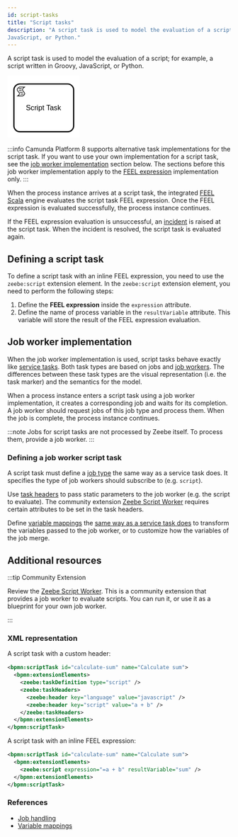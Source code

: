 ```yaml
---
id: script-tasks
title: "Script tasks"
description: "A script task is used to model the evaluation of a script; for example, a script written in Groovy,
JavaScript, or Python."
---
```


A script task is used to model the evaluation of a script; for example, a script written in Groovy,
JavaScript, or Python.

![task](assets/script-task.png)

:::info
Camunda Platform 8 supports alternative task implementations for the script task. If you want to use your own
implementation for a script task, see the [job worker implementation](#job-worker-implementation) section below. The
sections before this job worker implementation apply to the [FEEL expression](/components/modeler/feel/language-guide/feel-expressions-introduction.md)
implementation only.
:::

When the process instance arrives at a script task, the integrated [FEEL Scala](https://github.com/camunda/feel-scala)
engine evaluates the script task FEEL expression. Once the FEEL expression is evaluated successfully, the process
instance continues.

If the FEEL expression evaluation is unsuccessful, an [incident](/components/concepts/incidents.md) is
raised at the script task. When the incident is resolved, the script task is evaluated again.

## Defining a script task

To define a script task with an inline FEEL expression, you need to use the `zeebe:script` extension element. In the
`zeebe:script` extension element, you need to perform the following steps:

1. Define the **FEEL expression** inside the `expression` attribute.
1. Define the name of process variable in the `resultVariable` attribute. This variable will store the result of the
   FEEL expression evaluation.

## Job worker implementation

When the job worker implementation is used, script tasks behave exactly like [service tasks](/components/modeler/bpmn/service-tasks/service-tasks.md).
Both task types are based on jobs and [job workers](/components/concepts/job-workers.md). The
differences between these task types are the visual representation (i.e. the task marker) and the
semantics for the model.

When a process instance enters a script task using a job worker implementation, it creates a corresponding job and waits
for its completion. A job worker should request jobs of this job type and process them. When the job is complete, the
process instance continues.

:::note
Jobs for script tasks are not processed by Zeebe itself. To process them, provide a job worker.
:::

### Defining a job worker script task

A script task must define a [job type](/components/modeler/bpmn/service-tasks/service-tasks.md#task-definition) the
same way as a service task does. It specifies the type of job workers should subscribe to (e.g. `script`).

Use [task headers](/components/modeler/bpmn/service-tasks/service-tasks.md#task-headers) to pass static parameters to
the job worker (e.g. the script to evaluate). The community extension [Zeebe Script Worker](https://github.com/camunda-community-hub/zeebe-script-worker)
requires certain attributes to be set in the task headers.

Define [variable mappings](/components/concepts/variables.md#inputoutput-variable-mappings)
the [same way as a service task does](/components/modeler/bpmn/service-tasks/service-tasks.md#variable-mappings)
to transform the variables passed to the job worker, or to customize how the variables of the job merge.

## Additional resources

:::tip Community Extension

Review the [Zeebe Script Worker](https://github.com/camunda-community-hub/zeebe-script-worker). This is a
community extension that provides a job worker to evaluate scripts. You can run it, or use it as a
blueprint for your own job worker.

:::

### XML representation

A script task with a custom header:

```xml
<bpmn:scriptTask id="calculate-sum" name="Calculate sum">
  <bpmn:extensionElements>
    <zeebe:taskDefinition type="script" />
    <zeebe:taskHeaders>
      <zeebe:header key="language" value="javascript" />
      <zeebe:header key="script" value="a + b" />
    </zeebe:taskHeaders>
  </bpmn:extensionElements>
</bpmn:scriptTask>
```

A script task with an inline FEEL expression:

```xml
<bpmn:scriptTask id="calculate-sum" name="Calculate sum">
  <bpmn:extensionElements>
    <zeebe:script expression="=a + b" resultVariable="sum" />
  </bpmn:extensionElements>
</bpmn:scriptTask>
```

### References

- [Job handling](/components/concepts/job-workers.md)
- [Variable mappings](/components/concepts/variables.md#inputoutput-variable-mappings)
